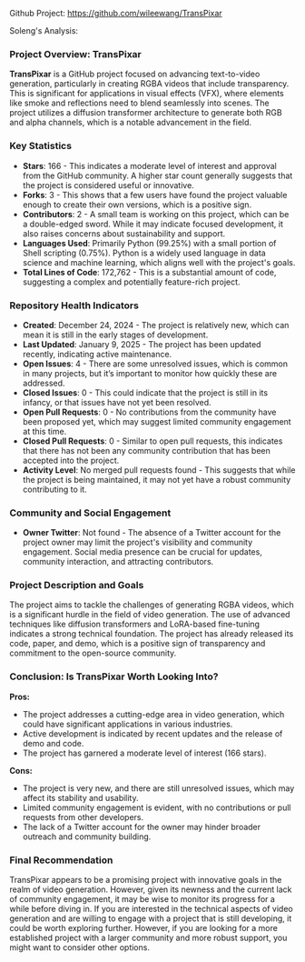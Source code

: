 Github Project: https://github.com/wileewang/TransPixar

Soleng's Analysis:

### Project Overview: TransPixar

**TransPixar** is a GitHub project focused on advancing text-to-video generation, particularly in creating RGBA videos that include transparency. This is significant for applications in visual effects (VFX), where elements like smoke and reflections need to blend seamlessly into scenes. The project utilizes a diffusion transformer architecture to generate both RGB and alpha channels, which is a notable advancement in the field.

### Key Statistics

- **Stars**: 166 - This indicates a moderate level of interest and approval from the GitHub community. A higher star count generally suggests that the project is considered useful or innovative.
- **Forks**: 3 - This shows that a few users have found the project valuable enough to create their own versions, which is a positive sign.
- **Contributors**: 2 - A small team is working on this project, which can be a double-edged sword. While it may indicate focused development, it also raises concerns about sustainability and support.
- **Languages Used**: Primarily Python (99.25%) with a small portion of Shell scripting (0.75%). Python is a widely used language in data science and machine learning, which aligns well with the project's goals.
- **Total Lines of Code**: 172,762 - This is a substantial amount of code, suggesting a complex and potentially feature-rich project.

### Repository Health Indicators

- **Created**: December 24, 2024 - The project is relatively new, which can mean it is still in the early stages of development.
- **Last Updated**: January 9, 2025 - The project has been updated recently, indicating active maintenance.
- **Open Issues**: 4 - There are some unresolved issues, which is common in many projects, but it’s important to monitor how quickly these are addressed.
- **Closed Issues**: 0 - This could indicate that the project is still in its infancy, or that issues have not yet been resolved.
- **Open Pull Requests**: 0 - No contributions from the community have been proposed yet, which may suggest limited community engagement at this time.
- **Closed Pull Requests**: 0 - Similar to open pull requests, this indicates that there has not been any community contribution that has been accepted into the project.
- **Activity Level**: No merged pull requests found - This suggests that while the project is being maintained, it may not yet have a robust community contributing to it.

### Community and Social Engagement

- **Owner Twitter**: Not found - The absence of a Twitter account for the project owner may limit the project's visibility and community engagement. Social media presence can be crucial for updates, community interaction, and attracting contributors.

### Project Description and Goals

The project aims to tackle the challenges of generating RGBA videos, which is a significant hurdle in the field of video generation. The use of advanced techniques like diffusion transformers and LoRA-based fine-tuning indicates a strong technical foundation. The project has already released its code, paper, and demo, which is a positive sign of transparency and commitment to the open-source community.

### Conclusion: Is TransPixar Worth Looking Into?

**Pros:**
- The project addresses a cutting-edge area in video generation, which could have significant applications in various industries.
- Active development is indicated by recent updates and the release of demo and code.
- The project has garnered a moderate level of interest (166 stars).

**Cons:**
- The project is very new, and there are still unresolved issues, which may affect its stability and usability.
- Limited community engagement is evident, with no contributions or pull requests from other developers.
- The lack of a Twitter account for the owner may hinder broader outreach and community building.

### Final Recommendation

TransPixar appears to be a promising project with innovative goals in the realm of video generation. However, given its newness and the current lack of community engagement, it may be wise to monitor its progress for a while before diving in. If you are interested in the technical aspects of video generation and are willing to engage with a project that is still developing, it could be worth exploring further. However, if you are looking for a more established project with a larger community and more robust support, you might want to consider other options.